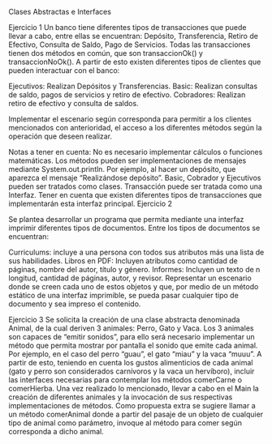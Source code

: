 Clases Abstractas e Interfaces

Ejercicio 1
Un banco tiene diferentes tipos de transacciones que puede llevar a cabo, entre ellas se encuentran: Depósito, Transferencia, Retiro de Efectivo, Consulta de Saldo, Pago de Servicios. Todas las transacciones tienen dos métodos en común, que son transaccionOk() y transaccionNoOk().
A partir de esto existen diferentes tipos de clientes que pueden interactuar con el banco:

Ejecutivos: Realizan Depósitos y Transferencias.
Basic: Realizan consultas de saldo, pagos de servicios y retiro de efectivo.
Cobradores: Realizan retiro de efectivo y consulta de saldos.

Implementar el escenario según corresponda para permitir a los clientes mencionados con anterioridad, el acceso a los diferentes métodos según la operación que deseen realizar.

Notas a tener en cuenta:
No es necesario implementar cálculos o funciones matemáticas. Los métodos pueden ser implementaciones de mensajes mediante System.out.println. Por ejemplo, al hacer un depósito, que aparezca el mensaje “Realizándose depósito”.
Basic, Cobrador y Ejecutivos pueden ser tratados como clases.
Transacción puede ser tratada como una Interfaz. Tener en cuenta que existen diferentes tipos de transacciones que implementarán esta interfaz principal.
Ejercicio 2

Se plantea desarrollar un programa que permita mediante una interfaz imprimir diferentes tipos de documentos. 
Entre los tipos de documentos se encuentran:

Curriculums: incluye a una persona con todos sus atributos más una lista de sus habilidades.
Libros en PDF: Incluyen atributos como cantidad de páginas, nombre del autor, título y género.
Informes: Incluyen un texto de n longitud, cantidad de páginas, autor, y revisor.
Representar un escenario donde se creen cada uno de estos objetos y que, por medio de un método estático de una interfaz imprimible, se pueda pasar cualquier tipo de documento y sea impreso el contenido. 

Ejercicio 3
Se solicita la creación de una clase abstracta denominada Animal, de la cual deriven 3 animales: Perro, Gato y Vaca. Los 3 animales son capaces de “emitir sonidos”, para ello será necesario implementar un método que permita mostrar por pantalla el sonido que emite cada animal. Por ejemplo, en el caso del perro “guau”, el gato “miau” y la vaca “muuu”.
A partir de esto, teniendo en cuenta los gustos alimenticios de cada animal (gato y perro son considerados carnívoros y la vaca un hervíboro), incluir las interfaces necesarias para contemplar los métodos comerCarne o comerHierba.
Una vez realizado lo mencionado, llevar a cabo en el Main la creación de diferentes animales y la invocación de sus respectivas implementaciones de métodos.
Como propuesta extra se sugiere llamar a un método comerAnimal donde a partir del pasaje de un objeto de cualquier tipo de animal como parámetro, invoque al método para comer según corresponda a dicho animal.
